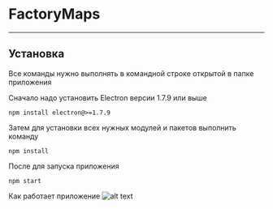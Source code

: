 # FactoryMaps
***

## Установка

Все команды нужно выполнять в командной строке открытой в папке приложения

Сначало надо установить Electron версии 1.7.9 или выше

`npm install electron@>=1.7.9`

Затем для установки всех нужных модулей и пакетов выполнить команду 

`npm install`

После для запуска приложения 

`npm start`

Как работает приложение
![alt text](https://github.com/AAleksandria/FactoryMaps/blob/master/files/img.gif "Работа программы")
